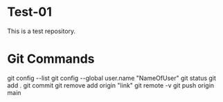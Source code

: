 # Test-01
This is a test repository.

# Git Commands
git config --list
git config --global user.name "NameOfUser"
git status
git add .
git commit
git remove add origin "link"
git remote -v
git push origin main